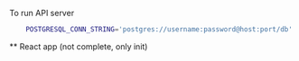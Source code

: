 To run API server
```sh
    POSTGRESQL_CONN_STRING='postgres://username:password@host:port/db' node index.js
```

** React app (not complete, only init)